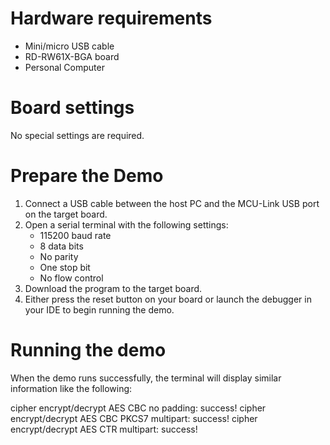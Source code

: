 Hardware requirements
=====================
- Mini/micro USB cable
- RD-RW61X-BGA board
- Personal Computer

Board settings
==============
No special settings are required.

Prepare the Demo
================
1.  Connect a USB cable between the host PC and the MCU-Link USB port on the target board. 
2.  Open a serial terminal with the following settings:
    - 115200 baud rate
    - 8 data bits
    - No parity
    - One stop bit
    - No flow control
3.  Download the program to the target board.
4.  Either press the reset button on your board or launch the debugger in your IDE to begin running the demo.

Running the demo
================
When the demo runs successfully, the terminal will display similar information like the following:

cipher encrypt/decrypt AES CBC no padding:
	success!
cipher encrypt/decrypt AES CBC PKCS7 multipart:
	success!
cipher encrypt/decrypt AES CTR multipart:
	success!
